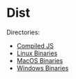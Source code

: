 # Dist

Directories:
- [Compiled JS](../js-bin/)
- [Linux Binaries](../linux-bin)
- [MacOS Binaries](../macos-bin)
- [Windows Binaries](../win32-bin)
